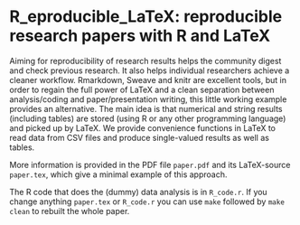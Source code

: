 # R_eproducible_LaTeX: reproducible research papers with R and LaTeX

Aiming for reproducibility of research results helps the community digest and check previous
research. It also helps individual researchers achieve a cleaner workflow. Rmarkdown, Sweave
and knitr are excellent tools, but in order to regain the full power of LaTeX and a clean
separation between analysis/coding and paper/presentation writing, this little working example
provides an alternative. The main idea is that numerical and string results (including tables)
are stored (using R or any other programming language) and picked up by LaTeX. We provide
convenience functions in LaTeX to read data from CSV files and produce single-valued results as
well as tables. 

More information is provided in the PDF file `paper.pdf` and its LaTeX-source `paper.tex`,
which give a minimal example of this approach.

The R code that does the (dummy) data analysis is in `R_code.r`. If you change anything
`paper.tex` or `R_code.r` you can use `make` followed by `make clean` to rebuilt the whole
paper.
